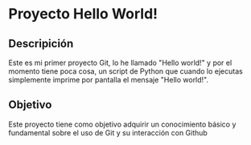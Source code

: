 # Proyecto Hello World!

## Descripición
Este es mi primer proyecto Git, lo he llamado "Hello world!" y por el momento tiene poca cosa, un script de Python que cuando lo ejecutas simplemente imprime por pantalla el mensaje "Hello world!".

## Objetivo
Este proyecto tiene como objetivo adquirir un conocimiento básico y fundamental sobre el uso de Git y su interacción con Github
